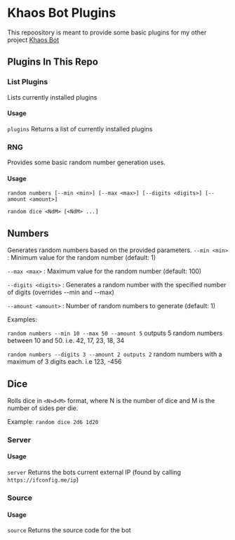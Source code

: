 # Khaos Bot Plugins

This repoository is meant to provide some basic plugins for my other project [Khaos Bot](https://github.com/deuce109/khaos-bot)

## Plugins In This Repo

### List Plugins

Lists currently installed plugins

#### Usage
`plugins` Returns a list of currently installed plugins

### RNG

Provides some basic random number generation uses.

#### Usage 
`random numbers [--min <min>] [--max <max>] [--digits <digits>] [--amount <amount>]`

`random dice <NdM> [<NdM> ...]`

## Numbers
Generates random numbers based on the provided parameters.
`--min <min>` : Minimum value for the random number (default: 1)

`--max <max>` : Maximum value for the random number (default: 100)

`--digits <digits>` : Generates a random number with the specified number of digits (overrides --min and --max)

`--amount <amount>` : Number of random numbers to generate (default: 1)

Examples:

`random numbers --min 10 --max 50 --amount 5` outputs 5 random numbers between 10 and 50. i.e. 42, 17, 23, 18, 34

`random numbers --digits 3 --amount 2 outputs 2` random numbers with a maximum of 3 digits each. i.e 123, -456

## Dice
Rolls dice in `<N>d<M>` format, where N is the number of dice and M is the number of sides per die.

Example: `random dice 2d6 1d20`

### Server

#### Usage
`server` Returns the bots current external IP (found by calling `https://ifconfig.me/ip`)

### Source
#### Usage
`source` Returns the source code for the bot